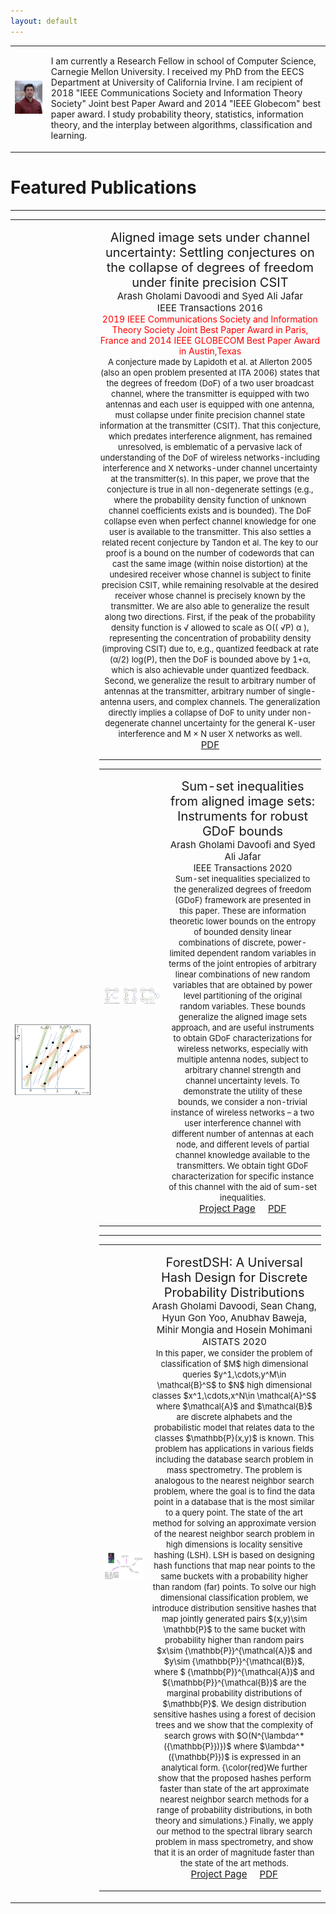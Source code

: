 ```yaml
---
layout: default
---
```

<div class="menu-container noselect">
   <table class="content-table">
      <tr>
        <td>
          <img class="left-align image noselect" src="/images/face.JPG" style="width:100%">
        </td>
        <td>
          <p class="text right-align text-large add-top-margin" style="width:100%;">
              I am currently a Research Fellow in school of Computer Science, Carnegie Mellon University. I received my PhD from the EECS Department at University of California Irvine. I am recipient of 2018 "IEEE Communications Society and Information Theory Society" Joint best Paper Award and 2014 "IEEE Globecom" best paper award. I study probability theory, statistics, information theory, and the interplay between algorithms, classification and learning.
          </p>
        </td>
      </tr>
   </table>
</div>



# Featured Publications
* * *

<div class="menu-container noselect">
   <table class="content-table">
    <col width="500px" />
    <col width="800px" />
      <tr>
        <td>
          <img class="left-align image noselect" src="/images/ALS.png" width="1000">
        </td>
        <td>
          <p class="text cright-align text-large add-top-margin" style="width:100%;" align="center">
              <font style="font-size:20px">Aligned image sets under channel uncertainty: Settling conjectures on the collapse of degrees of freedom under finite precision CSIT </font><br>
              <font style="font-size:15px">Arash Gholami Davoodi and Syed Ali Jafar<br>
                 IEEE Transactions 2016</font><br>
              <font style="color:red;"> 2019 IEEE Communications Society and Information Theory Society Joint Best Paper Award in Paris, France and 2014 IEEE GLOBECOM Best Paper Award in Austin,Texas </font><br> 
               <font style="font-size:13px">A conjecture made by Lapidoth et al. at Allerton 2005 (also an open problem presented at ITA 2006) states that the degrees of freedom (DoF) of a two user broadcast channel, where the transmitter is equipped with two antennas and each user is equipped with one antenna, must collapse under finite precision channel state information at the transmitter (CSIT). That this conjecture, which predates interference alignment, has remained unresolved, is emblematic of a pervasive lack of understanding of the DoF of wireless networks-including interference and X networks-under channel uncertainty at the transmitter(s). In this paper, we prove that the conjecture is true in all non-degenerate settings (e.g., where the probability density function of unknown channel coefficients exists and is bounded). The DoF collapse even when perfect channel knowledge for one user is available to the transmitter. This also settles a related recent conjecture by Tandon et al. The key to our proof is a bound on the number of codewords that can cast the same image (within noise distortion) at the undesired receiver whose channel is subject to finite precision CSIT, while remaining resolvable at the desired receiver whose channel is precisely known by the transmitter. We are also able to generalize the result along two directions. First, if the peak of the probability density function is √ allowed to scale as O(( √P) α ), representing the concentration of probability density (improving CSIT) due to, e.g., quantized feedback at rate (α/2) log(P), then the DoF is bounded above by 1+α, which is also achievable under quantized feedback. Second, we generalize the result to arbitrary number of antennas at the transmitter, arbitrary number of single-antenna users, and complex channels. The generalization directly implies a collapse of DoF to unity under non-degenerate channel uncertainty for the general K-user interference and M × N user X networks as well. </font><br>
             <a href="https://ieeexplore.ieee.org/abstract/document/7502087"><font style="font-size:15px">PDF</font></a>
             

* * *

<div class="menu-container noselect">
   <table class="content-table">
    <col width="500px" />
    <col width="800px" />
      <tr>
        <td>
          <img class="left-align image noselect" src="/images/criage.png" width="1000">
        </td>
        <td>
          <p class="text right-align text-large add-top-margin" style="width:100%;" align="center">
            <font style="font-size:20px">Sum-set inequalities from aligned image sets: Instruments for robust GDoF bounds </font><br>
            <font style="font-size:15px">Arash Gholami Davoofi and Syed Ali Jafar</font><br>
              IEEE Transactions 2020</font><br>
            <font style="font-size:13px">Sum-set inequalities specialized to the generalized degrees of freedom (GDoF)
framework are presented in this paper. These are information theoretic lower bounds on the entropy of bounded density
linear combinations of discrete, power-limited dependent random variables in terms of the joint
entropies of arbitrary linear combinations of new random variables that are obtained by power
level partitioning of the original random variables. These bounds generalize the aligned image
sets approach, and are useful instruments to obtain GDoF characterizations for wireless networks, especially with multiple antenna nodes, subject to arbitrary channel strength and channel
uncertainty levels. To demonstrate the utility of these bounds, we consider a non-trivial instance
of wireless networks – a two user interference channel with different number of antennas at each
node, and different levels of partial channel knowledge available to the transmitters. We obtain tight GDoF characterization for specific instance of this channel with the aid of sum-set
inequalities.</font><br>
<font style="font-size:15px"><a href="https://arashgholami.github.io/criage/">Project Page</a>  &nbsp;&nbsp;&nbsp;  <a href="https://arxiv.org/pdf/1703.01168.pdf">PDF</a> </font>
          </p>
        </td>
      </tr>
   </table>
</div>

* * *
<div class="menu-container noselect">
   <table class="content-table">
    <col width="500px" />
    <col width="800px" />
      <tr>
        <td>
          <img class="left-align image noselect" src="/images/graph.jpg" width="1000">
        </td>
        <td>
          <p class="text right-align text-large add-top-margin" align="center">
            <font style="font-size:20px">ForestDSH: A Universal Hash Design for Discrete Probability Distributions</font><br>
            <font style="font-size:15px">Arash Gholami Davoodi, Sean Chang, Hyun Gon Yoo, Anubhav Baweja, Mihir Mongia and Hosein Mohimani<br>
            AISTATS 2020</font><br>
            <font style="font-size:13px">In this paper, we consider the problem of classification of $M$ high dimensional queries $y^1,\cdots,y^M\in \mathcal{B}^S$ to  $N$ high dimensional classes  $x^1,\cdots,x^N\in \mathcal{A}^S$ where $\mathcal{A}$ and $\mathcal{B}$ are discrete alphabets and the probabilistic model that relates data to the classes $\mathbb{P}(x,y)$ is known. This problem has applications in various fields including the database search problem in mass spectrometry. The problem is analogous  to the  nearest neighbor search problem, where the goal is to find the data point in a database that is the most similar to a query point. The state of the art method for solving an approximate version of the nearest neighbor search problem in high dimensions is locality sensitive hashing (LSH). LSH is based on designing hash functions that map near points to the same buckets with a probability higher than random (far) points. To solve our high dimensional classification problem, we introduce distribution sensitive hashes that map jointly generated pairs $(x,y)\sim \mathbb{P}$  to the same bucket with probability higher than random pairs $x\sim {\mathbb{P}}^{\mathcal{A}}$ and $y\sim {\mathbb{P}}^{\mathcal{B}}$, where  $ {\mathbb{P}}^{\mathcal{A}}$ and ${\mathbb{P}}^{\mathcal{B}}$ are the marginal probability distributions of $\mathbb{P}$. We design distribution sensitive hashes using a forest of decision trees and we show that the complexity of search grows with $O(N^{\lambda^*({\mathbb{P}})})$ where $\lambda^*({\mathbb{P}})$ is expressed in an analytical form. {\color{red}We further show that the proposed hashes perform faster than state of the art approximate nearest neighbor search methods for a range of probability distributions, in both theory and simulations.} Finally, we apply our method to the spectral library search problem in mass spectrometry, and show that it is an order of magnitude faster than the state of the art methods.</font><br>
<font style="font-size:15px"><a href="https://arashgholami.github.io/mkbe/">Project Page</a>  &nbsp;&nbsp;&nbsp;   <a href="https://arxiv.org/pdf/1809.01341.pdf">PDF</a></font>
          </p>
        </td>
      </tr>
   </table>
</div>




